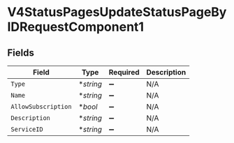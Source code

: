 # V4StatusPagesUpdateStatusPageByIDRequestComponent1


## Fields

| Field               | Type                | Required            | Description         |
| ------------------- | ------------------- | ------------------- | ------------------- |
| `Type`              | **string*           | :heavy_minus_sign:  | N/A                 |
| `Name`              | **string*           | :heavy_minus_sign:  | N/A                 |
| `AllowSubscription` | **bool*             | :heavy_minus_sign:  | N/A                 |
| `Description`       | **string*           | :heavy_minus_sign:  | N/A                 |
| `ServiceID`         | **string*           | :heavy_minus_sign:  | N/A                 |